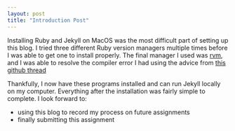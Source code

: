 ```yaml
---
layout: post
title: "Introduction Post"
---
```


Installing Ruby and Jekyll on MacOS was the most difficult part of setting up this blog. I tried three different Ruby version managers multiple times before I was able to get one to install properly. The final manager I used was [rvm](https://rvm.io), and I was able to resolve the compiler error I had using the advice from [this github thread](https://github.com/rvm/rvm/issues/5367#issuecomment-1663690950)

Thankfully, I now have these programs installed and can run Jekyll locally on my computer. Everything after the installation was fairly simple to complete. I look forward to:
- using this blog to record my process on future assignments
- finally submitting this assignment